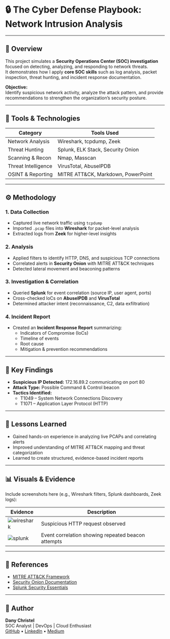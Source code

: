 # 🔒 The Cyber Defense Playbook: Network Intrusion Analysis  

---

## 🧩 Overview  
This project simulates a **Security Operations Center (SOC) investigation** focused on detecting, analyzing, and responding to network threats.  
It demonstrates how I apply **core SOC skills** such as log analysis, packet inspection, threat hunting, and incident response documentation.

**Objective:**  
Identify suspicious network activity, analyze the attack pattern, and provide recommendations to strengthen the organization’s security posture.

---

## 🧰 Tools & Technologies  
| Category | Tools Used |
|-----------|-------------|
| Network Analysis | Wireshark, tcpdump, Zeek |
| Threat Hunting | Splunk, ELK Stack, Security Onion |
| Scanning & Recon | Nmap, Masscan |
| Threat Intelligence | VirusTotal, AbuseIPDB |
| OSINT & Reporting | MITRE ATT&CK, Markdown, PowerPoint |

---

## ⚙️ Methodology  

### 1. **Data Collection**
- Captured live network traffic using `tcpdump`  
- Imported `.pcap` files into **Wireshark** for packet-level analysis  
- Extracted logs from **Zeek** for higher-level insights

### 2. **Analysis**
- Applied filters to identify HTTP, DNS, and suspicious TCP connections  
- Correlated alerts in **Security Onion** with MITRE ATT&CK techniques  
- Detected lateral movement and beaconing patterns

### 3. **Investigation & Correlation**
- Queried **Splunk** for event correlation (source IP, user agent, ports)  
- Cross-checked IoCs on **AbuseIPDB** and **VirusTotal**  
- Determined attacker intent (reconnaissance, C2, data exfiltration)

### 4. **Incident Report**
- Created an **Incident Response Report** summarizing:
  - Indicators of Compromise (IoCs)  
  - Timeline of events  
  - Root cause  
  - Mitigation & prevention recommendations

---

## 🧩 Key Findings  
- **Suspicious IP Detected:** 172.16.89.2 communicating on port 80  
- **Attack Type:** Possible Command & Control beacon  
- **Tactics Identified:**  
  - T1049 – System Network Connections Discovery  
  - T1071 – Application Layer Protocol (HTTP)

---

## 🧠 Lessons Learned  
- Gained hands-on experience in analyzing live PCAPs and correlating alerts  
- Improved understanding of MITRE ATT&CK mapping and threat categorization  
- Learned to create structured, evidence-based incident reports

---

## 📊 Visuals & Evidence  
Include screenshots here (e.g., Wireshark filters, Splunk dashboards, Zeek logs):

| Evidence | Description |
|-----------|-------------|
| ![wireshark](images/wireshark_capture.png) | Suspicious HTTP request observed |
| ![splunk](images/splunk_search.png) | Event correlation showing repeated beacon attempts |

---

## 🧾 References  
- [MITRE ATT&CK Framework](https://attack.mitre.org/)  
- [Security Onion Documentation](https://securityonionsolutions.com/)  
- [Splunk Security Essentials](https://splunkbase.splunk.com/app/3435/)  

---

## 💬 Author  
**Dany Christel**  
SOC Analyst | DevOps | Cloud Enthusiast  
[GitHub](https://github.com/Danychr1) • [LinkedIn](https://www.linkedin.com/in/dany-christel-qa/) • [Medium](https://medium.com/@christel093)


